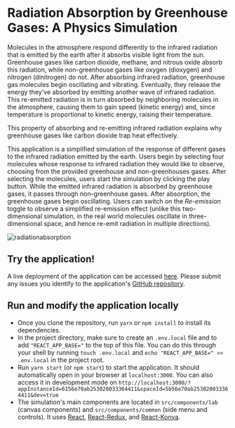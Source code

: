 # Radiation Absorption by Greenhouse Gases: A Physics Simulation

Molecules in the atmosphere respond differently to the infrared radiation that is emitted by the earth after it absorbs visible light from the sun. Greenhouse gases like carbon dioxide, methane, and nitrous oxide absorb this radiation, while non-greenhouse gases like oxygen (dioxygen) and nitrogen (dinitrogen) do not. After absorbing infrared radiation, greenhouse gas molecules begin oscillating and vibrating. Eventually, they release the energy they've absorbed by emitting another wave of infrared radiation. This re-emitted radiation is in turn absorbed by neighboring molecules in the atmosphere, causing them to gain speed (kinetic energy) and, since temperature is proportional to kinetic energy, raising their temperature.

This property of absorbing and re-emitting infrared radiation explains why greenhouse gases like carbon dioxide trap heat effectively.

This application is a simplified simulation of the response of different gases to the infrared radiation emitted by the earth. Users begin by selecting four molecules whose response to infrared radiation they would like to observe, choosing from the provided greenhouse and non-greenhouses gases. After selecting the molecules, users start the simulation by clicking the play button. While the emitted infrared radiation is absorbed by greenhouse gases, it passes through non-greenhouse gases. After absorption, the greenhouse gases begin oscillating. Users can switch on the _Re-emission_ toggle to observe a simplified re-emission effect (unlike this two-dimensional simulation, in the real world molecules oscillate in three-dimensional space, and hence re-emit radiation in multiple directions).

![radiationabsorption](https://user-images.githubusercontent.com/19311953/116219743-3dbbc100-a74c-11eb-9aa4-dc0e1df01875.gif)

## Try the application!

A live deployment of the application can be accessed [here](https://apps.graasp.eu/5acb589d0d5d9464081c2d46/60546e814e95e95abdd404a9/latest/index.html). Please submit any issues you identify to the application's [GitHub repository](https://github.com/graasp/graasp-app-radiation-absorption/issues).

## Run and modify the application locally

- Once you clone the repository, run `yarn` or `npm install` to install its dependencies.
- In the project directory, make sure to create an `.env.local` file and to add `"REACT_APP_BASE="` to the top of this file. You can do this through your shell by running `touch .env.local` and `echo "REACT_APP_BASE=" >> .env.local` in the project root.
- Run `yarn start` (or `npm start`) to start the application. It should automatically open in your browser at `localhost:3000`. You can also access it in development mode on `http://localhost:3000/?appInstanceId=6156e70ab253020033364411&spaceId=5b56e70ab253020033364411&dev=true`
- The simulation's main components are located in `src/components/lab` (canvas components) and `src/components/common` (side menu and controls). It uses [React](https://github.com/facebook/react), [React-Redux](https://github.com/reduxjs/react-redux), and [React-Konva](https://github.com/konvajs/react-konva).
